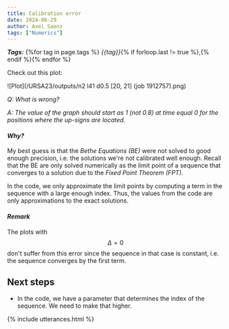 ```yaml
---
title: Calibration error 
date: 2024-06-29
author: Axel Saenz
tags: ["Numerics"]
---
```


***Tags:*** {%for tag in page.tags %} *{{tag}}*{% if forloop.last != true %},{% endif %}{% endfor %}

Check out this plot:

![Plot](/URSA23/outputs/n2 l41 d0.5 [20, 21] (job 1912757).png)

*Q: What is wrong?*

*A: The value of the graph should start as 1 (not 0.8) at time equal 0 for the positions where the up-signs are located.*

#### *Why?*

My best guess is that the *Bethe Equations (BE)* were not solved to good enough precision, i.e. the solutions we're not calibrated well enough. Recall that the BE are only solved numerically as the limit point of a sequence that converges to a solution due to the *Fixed Point Theorem (FPT)*.

In the code, we only approximate the limit points by computing a term in the sequence with a large enough index. Thus, the values from the code are only approximations to the exact solutions.

#### *Remark*

The plots with $$\Delta=0$$ don't suffer from this error since the sequence in that case is constant, i.e. the sequence converges by the first term.

## Next steps

- In the code, we have a parameter that determines the index of the sequence. We need to make that higher.



{% include utterances.html %}

